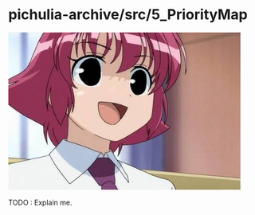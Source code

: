 # pichulia-archive/src/5_PriorityMap

![wahaha_saki](../../res/images/wahahaha.jpg)

TODO : Explain me.
